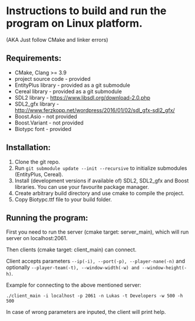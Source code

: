 # Instructions to build and run the program on Linux platform.
(AKA Just follow CMake and linker errors)

## Requirements:
* CMake, Clang >= 3.9
* project source code - provided 
* EntityPlus library - provided as a git submodule
* Cereal library - provided as a git submodule
* SDL2 library - https://www.libsdl.org/download-2.0.php
* SDL2_gfx library - http://www.ferzkopp.net/wordpress/2016/01/02/sdl_gfx-sdl2_gfx/
* Boost.Asio - not provided
* Boost.Variant - not provided
* Biotypc font - provided

## Installation:
1. Clone the git repo.
2. Run `git submodule update --init --recursive` to initialize submodules (EntityPlus, Cereal).
3. Install (development versions if available of) SDL2, SDL2_gfx and Boost libraries. You can use your favourite package manager.
4. Create arbitrary build directory and use cmake to compile the project.
5. Copy Biotypc.ttf file to your build folder.

## Running the program:
First you need to run the server (cmake target: server_main), which will run server on localhost:2061.

Then clients (cmake target: client_main) can connect.

Client accepts parameters `--ip(-i), --port(-p), --player-nane(-n)`
and optionally `--player-team(-t), --window-width(-w) and --window-height(-h)`.

Example for connecting to the above mentioned server:
```
./client_main -i localhost -p 2061 -n Lukas -t Developers -w 500 -h 500
```
In case of wrong parameters are inputed, the client will print help.